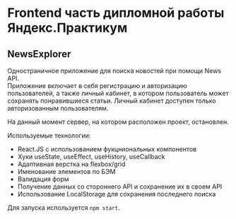 # Frontend часть дипломной работы Яндекс.Практикум
## NewsExplorer

Одностраничное приложение для поиска новостей при помощи News API.  
Приложение включает в себя регистрацию и авторизацию пользователей, а также личный кабинет, в котором пользователь может сохранять понравившиеся статьи. Личный кабинет доступен только авторизованным пользователям.  
  
На данный момент сервер, на котором расположен проект, остановлен.

Используемые технологии:
- React.JS с использованием фукцниональных компонентов
- Хуки useState, useEffect, useHistory, useCallback
- Адаптивная верстка на flexbox/grid
- Именование элементов по БЭМ
- Валидация форм
- Получение данных со стороннего API и сохранение их в своем API
- Использование LocalStorage для сохранения последнего поиска

Для запуска используется `npm start`.
